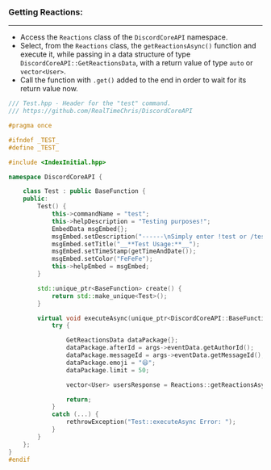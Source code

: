 
### **Getting Reactions:**
---
- Access the `Reactions` class of the `DiscordCoreAPI` namespace.
- Select, from the `Reactions` class, the `getReactionsAsync()` function and execute it, while passing in a data structure of type `DiscordCoreAPI::GetReactionsData`, with a return value of type `auto` or `vector<User>`.
- Call the function with `.get()` added to the end in order to wait for its return value now.

```cpp
/// Test.hpp - Header for the "test" command.
/// https://github.com/RealTimeChris/DiscordCoreAPI

#pragma once

#ifndef _TEST_
#define _TEST_

#include <IndexInitial.hpp>

namespace DiscordCoreAPI {

	class Test : public BaseFunction {
	public:
		Test() {
			this->commandName = "test";
			this->helpDescription = "Testing purposes!";
			EmbedData msgEmbed{};
			msgEmbed.setDescription("------\nSimply enter !test or /test!\n------");
			msgEmbed.setTitle("__**Test Usage:**__");
			msgEmbed.setTimeStamp(getTimeAndDate());
			msgEmbed.setColor("FeFeFe");
			this->helpEmbed = msgEmbed;
		}

		std::unique_ptr<BaseFunction> create() {
			return std::make_unique<Test>();
		}

		virtual void executeAsync(unique_ptr<DiscordCoreAPI::BaseFunctionArguments> args) {
			try {

				GetReactionsData dataPackage{};
				dataPackage.afterId = args->eventData.getAuthorId();
				dataPackage.messageId = args->eventData.getMessageId();
				dataPackage.emoji = "😆";
				dataPackage.limit = 50;

				vector<User> usersResponse = Reactions::getReactionsAsync(dataPackage).get();

				return;
			}
			catch (...) {
				rethrowException("Test::executeAsync Error: ");
			}
		}
	};
}
#endif
```
